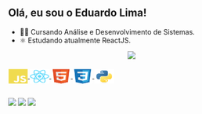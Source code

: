 ## Olá, eu sou o Eduardo Lima!
* 👨‍🎓 Cursando Análise e Desenvolvimento de Sistemas.
* ⚛️ Estudando atualmente ReactJS.

<div align="center">
  <a href="https://github.com/eduardolima3">
  <img height="180em" src="https://github-readme-stats.vercel.app/api?username=eduardolima3&show_icons=true&theme=blue-green&include_all_commits=true&count_private=true"/>
  </div>
<div style="display: inline_block"><br>
  <img align="center" alt="du-Js" height="30" width="40" src="https://raw.githubusercontent.com/devicons/devicon/master/icons/javascript/javascript-plain.svg">
  <img align="center" alt="du-React" height="30" width="40" src="https://raw.githubusercontent.com/devicons/devicon/master/icons/react/react-original.svg">
  <img align="center" alt="du-HTML" height="30" width="40" src="https://raw.githubusercontent.com/devicons/devicon/master/icons/html5/html5-original.svg">
  <img align="center" alt="du-CSS" height="30" width="40" src="https://raw.githubusercontent.com/devicons/devicon/master/icons/css3/css3-original.svg">
  <img align="center" alt="du-Python" height="30" width="40" src="https://raw.githubusercontent.com/devicons/devicon/master/icons/python/python-original.svg">
 </div>
  
  ##
 
<div> 
  <a href="https://www.instagram.com/duh__h/" target="_blank"><img src="https://img.shields.io/badge/-Instagram-%23E4405F?style=for-the-badge&logo=instagram&logoColor=white" target="_blank"></a>
  <a href = "mailto:eduardotrab106@gmail.com"><img src="https://img.shields.io/badge/-Gmail-%23333?style=for-the-badge&logo=gmail&logoColor=white" target="_blank"></a>
  <a href="https://www.linkedin.com/in/https://www.linkedin.com/in/eduardo-lima-752255180/" target="_blank"><img src="https://img.shields.io/badge/-LinkedIn-%230077B5?style=for-the-badge&logo=linkedin&logoColor=white" target="_blank"></a> 
 <a 
  ![Snake animation](https://github.com/eduardolima3/eduardolima3/blob/output/github-contribution-grid-snake.svg)
 
</div>

